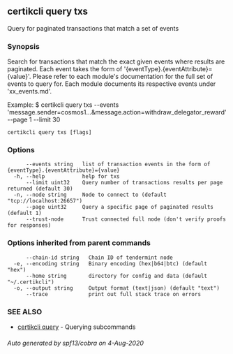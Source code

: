 ## certikcli query txs

Query for paginated transactions that match a set of events

### Synopsis

Search for transactions that match the exact given events where results are paginated.
Each event takes the form of '{eventType}.{eventAttribute}={value}'. Please refer
to each module's documentation for the full set of events to query for. Each module
documents its respective events under 'xx_events.md'.

Example:
$ certikcli query txs --events 'message.sender=cosmos1...&message.action=withdraw_delegator_reward' --page 1 --limit 30

```
certikcli query txs [flags]
```

### Options

```
      --events string   list of transaction events in the form of {eventType}.{eventAttribute}={value}
  -h, --help            help for txs
      --limit uint32    Query number of transactions results per page returned (default 30)
  -n, --node string     Node to connect to (default "tcp://localhost:26657")
      --page uint32     Query a specific page of paginated results (default 1)
      --trust-node      Trust connected full node (don't verify proofs for responses)
```

### Options inherited from parent commands

```
      --chain-id string   Chain ID of tendermint node
  -e, --encoding string   Binary encoding (hex|b64|btc) (default "hex")
      --home string       directory for config and data (default "~/.certikcli")
  -o, --output string     Output format (text|json) (default "text")
      --trace             print out full stack trace on errors
```

### SEE ALSO

* [certikcli query](certikcli_query.md)	 - Querying subcommands

###### Auto generated by spf13/cobra on 4-Aug-2020
